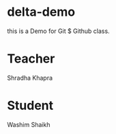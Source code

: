 # delta-demo
this is a Demo for Git $ Github class.

# Teacher
Shradha Khapra

# Student
Washim Shaikh
